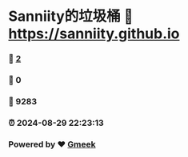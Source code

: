 # Sanniity的垃圾桶 :link: https://sanniity.github.io 
### :page_facing_up: [2](https://sanniity.github.io/tag.html) 
### :speech_balloon: 0 
### :hibiscus: 9283 
### :alarm_clock: 2024-08-29 22:23:13 
### Powered by :heart: [Gmeek](https://github.com/Meekdai/Gmeek)
